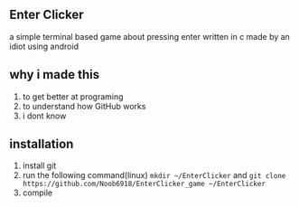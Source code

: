 ## Enter Clicker
a simple terminal based game about pressing enter
written in c
made by an idiot using android

## why i made this
1. to get better at programing
2. to understand how GitHub works
3. i dont know

## installation
1. install git
2. run the following command(linux) `mkdir ~/EnterClicker` and `git clone https://github.com/Noob6918/EnterClicker_game ~/EnterClicker`
3. compile


